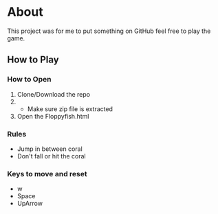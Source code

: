 # About
This project was for me to put something on GitHub feel free to play the game.
## How to Play
### How to Open
1. Clone/Download the repo
2. - Make sure zip file is extracted
1. Open the Floppyfish.html
### Rules
- Jump in between coral
- Don't fall or hit the coral
### Keys to move and reset
- w
- Space
- UpArrow
